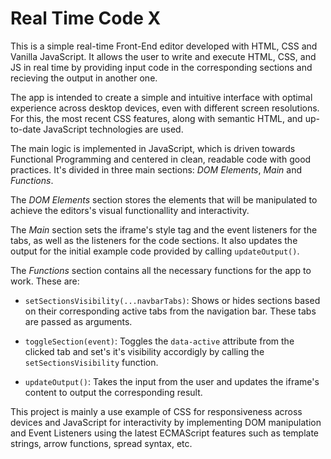 # Real Time Code X

This is a simple real-time Front-End editor developed with HTML, CSS and Vanilla JavaScript. It allows the user to write and execute HTML, CSS, and JS in real time by providing input code in the corresponding sections and recieving the output in another one.

The app is intended to create a simple and intuitive interface with optimal experience across desktop devices, even with different screen resolutions. For this, the most recent CSS features, along with semantic HTML, and up-to-date JavaScript technologies are used.

The main logic is implemented in JavaScript, which is driven towards Functional Programming and centered in clean, readable code with good practices. It's divided in three main sections: *DOM Elements*, *Main* and *Functions*.

The *DOM Elements* section stores the elements that will be manipulated to achieve the editors's visual functionallity and interactivity.

The *Main* section sets the iframe's style tag and the event listeners for the tabs, as well as the listeners for the code sections. It also updates the output for the initial example code provided by calling `updateOutput()`.

The *Functions* section contains all the necessary functions for the app to work. These are:

- `setSectionsVisibility(...navbarTabs)`: Shows or hides sections based on their corresponding active tabs from the navigation bar. These tabs are passed as arguments.

- `toggleSection(event)`: Toggles the `data-active` attribute from the clicked tab and set's it's visibility accordigly by calling the `setSectionsVisibility` function.

- `updateOutput()`: Takes the input from the user and updates the iframe's content to output the corresponding result.

This project is mainly a use example of CSS for responsiveness across devices and JavaScript for interactivity by implementing DOM manipulation and Event Listeners using the latest ECMAScript features such as template strings, arrow functions, spread syntax, etc.